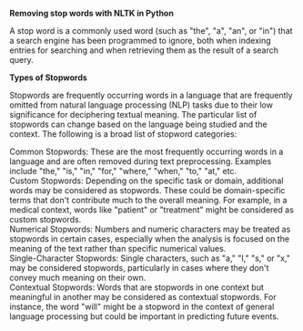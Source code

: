 **Removing stop words with NLTK in Python**

A stop word is a commonly used word (such as "the", "a", "an", or "in") that a search engine has been programmed to ignore, both when indexing entries for searching and when retrieving them as the result of a search query.

**Types of Stopwords**

Stopwords are frequently occurring words in a language that are frequently omitted from natural language processing (NLP) tasks due to their low significance for deciphering textual meaning. The particular list of stopwords can change based on the language being studied and the context. The following is a broad list of stopword categories:

Common Stopwords: These are the most frequently occurring words in a language and are often removed during text preprocessing. Examples include "the," "is," "in," "for," "where," "when," "to," "at," etc.\
Custom Stopwords: Depending on the specific task or domain, additional words may be considered as stopwords. These could be domain-specific terms that don't contribute much to the overall meaning. For example, in a medical context, words like "patient" or "treatment" might be considered as custom stopwords.\
Numerical Stopwords: Numbers and numeric characters may be treated as stopwords in certain cases, especially when the analysis is focused on the meaning of the text rather than specific numerical values.\
Single-Character Stopwords: Single characters, such as "a," "I," "s," or "x," may be considered stopwords, particularly in cases where they don't convey much meaning on their own.\
Contextual Stopwords: Words that are stopwords in one context but meaningful in another may be considered as contextual stopwords. For instance, the word "will" might be a stopword in the context of general language processing but could be important in predicting future events.
